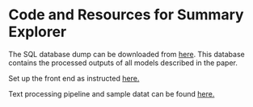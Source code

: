 # Code and Resources for Summary Explorer

The SQL database dump can be downloaded from [here](https://files.webis.de/summary-explorer/database/dbexport.sql). This database contains the processed outputs of all models described in the paper.

Set up the front end as instructed [here.](ui/README.md)

Text processing pipeline and sample datat can be found [here.](text-processing/)
